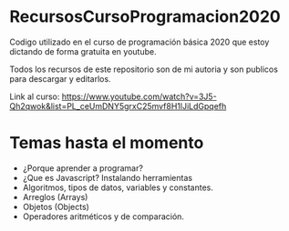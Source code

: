 # RecursosCursoProgramacion2020
Codigo utilizado en el curso de programación básica 2020 que estoy dictando de forma gratuita en youtube.

Todos los recursos de este repositorio son de mi autoria y son publicos para descargar y editarlos. 

Link al curso: 
https://www.youtube.com/watch?v=3J5-Qh2qwok&list=PL_ceUmDNY5grxC25mvf8H1lJiLdGpqefh


# Temas hasta el momento

-  ¿Porque aprender a programar?
-  ¿Que es Javascript? Instalando herramientas
-  Algoritmos, tipos de datos, variables y constantes.
-  Arreglos (Arrays)
-  Objetos (Objects)
-  Operadores aritméticos y de comparación.

